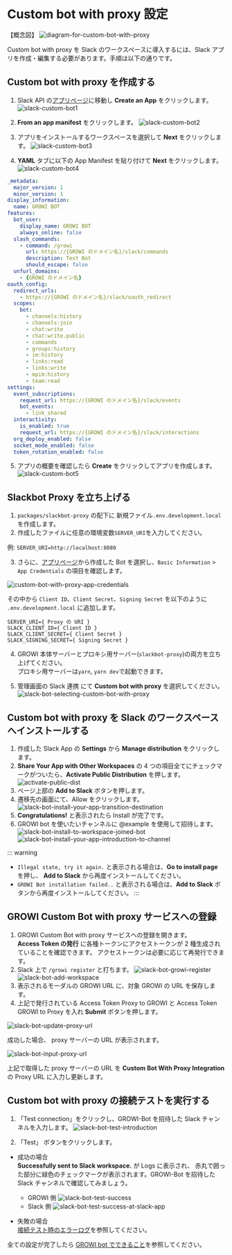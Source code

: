 # Custom bot with proxy 設定

【概念図】
![diagram-for-custom-bot-with-proxy](/assets/images/slack-bot-outline-custom-with-proxy.png)

Custom bot with proxy を Slack のワークスペースに導入するには、Slack アプリを作成・編集する必要があります。手順は以下の通りです。

## Custom bot with proxy を作成する

1. Slack API の[アプリページ](https://api.slack.com/apps)に移動し **Create an App** をクリックします。
   ![slack-custom-bot1](/assets/images/slack-custom-bot1.png)

2. **From an app manifest** をクリックします。
  ![slack-custom-bot2](/assets/images/slack-custom-bot2.png)

3. アプリをインストールするワークスペースを選択して **Next** をクリックします。
  ![slack-custom-bot3](/assets/images/slack-custom-bot3.png)

4. **YAML** タブに以下の App Manifest を貼り付けて **Next** をクリックします。
  ![slack-custom-bot4](/assets/images/slack-custom-bot4.png)

  ```yaml
  _metadata:
    major_version: 1
    minor_version: 1
  display_information:
    name: GROWI BOT
  features:
    bot_user:
      display_name: GROWI BOT
      always_online: false
    slash_commands:
      - command: /growi
        url: https://{GROWI のドメイン名}/slack/commands
        description: Test Bot
        should_escape: false
    unfurl_domains:
      - {GROWI のドメイン名}
  oauth_config:
    redirect_urls:
      - https://{GROWI のドメイン名}/slack/oauth_redirect
    scopes:
      bot:
        - channels:history
        - channels:join
        - chat:write
        - chat:write.public
        - commands
        - groups:history
        - im:history
        - links:read
        - links:write
        - mpim:history
        - team:read
  settings:
    event_subscriptions:
      request_url: https://{GROWI のドメイン名}/slack/events
      bot_events:
        - link_shared
    interactivity:
      is_enabled: true
      request_url: https://{GROWI のドメイン名}/slack/interactions
    org_deploy_enabled: false
    socket_mode_enabled: false
    token_rotation_enabled: false
  ```

5. アプリの概要を確認したら **Create** をクリックしてアプリを作成します。
  ![slack-custom-bot5](/assets/images/slack-custom-bot5.png)

## Slackbot Proxy を立ち上げる

1. `packages/slackbot-proxy` の配下に 新規ファイル`.env.development.local`を作成します。
1. 作成したファイルに任意の環境変数`SERVER_URI`を入力してください。

例: `SERVER_URI=http://localhost:8080`

3. さらに、[アプリページ](https://api.slack.com/apps)から作成した Bot を選択し、`Basic Information` > `App Credentials` の項目を確認します。

![custom-bot-with-proxy-app-credentials](/assets/images/custom-bot-with-proxy-app-credentials.png)

その中から `Client ID`、`Client Secret`、`Signing Secret` を以下のように `.env.development.local` に追加します。

```
SERVER_URI={ Proxy の URI }
SLACK_CLIENT_ID={ Client ID }
SLACK_CLIENT_SECRET={ Client Secret }
SLACK_SIGNING_SECRET={ Signing Secret }
```

4. GROWI 本体サーバーとプロキシ用サーバー(`slackbot-proxy`)の両方を立ち上げてください。  
   プロキシ用サーバーは`yarn`, `yarn dev`で起動できます。

5. 管理画面の Slack 連携 にて **Custom bot with proxy** を選択してください。
   ![slack-bot-selecting-custom-bot-with-proxy](/assets/images/slack-bot-selecting-custom-bot-with-proxy.png)

## Custom bot with proxy を Slack のワークスペースへインストールする

1. 作成した Slack App の **Settings** から **Manage distribution** をクリックします。
1. **Share Your App with Other Workspaces** の 4 つの項目全てにチェックマークがついたら、**Activate Public Distribution** を押します。
   ![activate-public-dist](/assets/images/activate-public-dist.png)
1. ページ上部の **Add to Slack** ボタンを押します。
1. 遷移先の画面にて、Allow をクリックします。
   ![slack-bot-install-your-app-transition-destination](/assets/images/slack-bot-install-your-app-transition-destination.png)
1. **Congratulations!** と表示されたら Install が完了です。
1. GROWI bot を使いたいチャンネルに @example を使用して招待します。
   ![slack-bot-install-to-workspace-joined-bot](/assets/images/slack-bot-install-to-workspace-joined-bot.png)
   ![slack-bot-install-your-app-introduction-to-channel](/assets/images/slack-bot-install-your-app-introduction-to-channel.png)

::: warning

- `Illegal state, try it again.` と表示される場合は、**Go to install page** を押し、 **Add to Slack** から再度インストールしてください。
- `GROWI Bot installation failed..` と表示される場合は、**Add to Slack** ボタンから再度インストールしてください。
:::

## GROWI Custom Bot with proxy サービスへの登録

1. GROWI Custom Bot with proxy サービスへの登録を開きます。  
   **Access Token の発行** に各種トークンにアクセストークンが 2 種生成されていることを確認できます。
   アクセストークンは必要に応じて再発行できます。
1. Slack 上で `/growi register` と打ちます。
   ![slack-bot-growi-register](/assets/images/slack-bot-growi-register.png)
   ![slack-bot-add-workspace](/assets/images/slack-bot-register-modal.png)
1. 表示されるモーダルの GROWI URL に、対象 GROWI の URL を保存します。
1. 上記で発行されている Access Token Proxy to GROWI と Access Token GROWI to Proxy を入れ **Submit** ボタンを押します。

![slack-bot-update-proxy-url](/assets/images/slack-bot-update-proxy-url.png)

成功した場合、 proxy サーバーの URL が表示されます。

![slack-bot-input-proxy-url](/assets/images/slack-bot-input-proxy-url.png)

上記で取得した proxy サーバーの URL を **Custom Bot With Proxy Integration** の Proxy URL に入力し更新します。

## Custom bot with proxy の接続テストを実行する

1. 「Test connection」をクリックし、GROWI-Bot を招待した Slack チャンネルを入力します。
   ![slack-bot-test-introduction](/assets/images/slack-bot-test-introduction-custom-with-proxy.png)

2. 「Test」 ボタンをクリックします。

- 成功の場合  
   **Successfully sent to Slack workspace.** が Logs に表示され、
  赤丸で囲った部分に緑色のチェックマークが表示されます。GROWI-Bot を招待した Slack チャンネルで確認してみましょう。

  - GROWI 側
    ![slack-bot-test-success](/assets/images/slack-bot-test-success-custom-with-proxy.png)
  - Slack 側
    ![slack-bot-test-success-at-slack-app](/assets/images/slack-bot-test-success-at-slack-app.png)

- 失敗の場合  
  [接続テスト時のエラーログ](/ja/admin-guide/management-cookbook/slack-integration/#接続テスト時のエラーログ)を参照してください。

全ての設定が完了したら [GROWI bot でできること](/ja/admin-guide/management-cookbook/slack-integration/#growi-bot-でできること)を参照してください。

